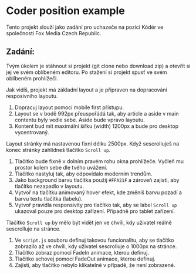 # Coder position example

Tento projekt slouží jako zadání pro uchazeče na pozici Kódér ve společnosti Fox Media Czech Republic.

## Zadání:

Tvým úkolem je stáhnout si projekt (git clone nebo download zip) a otevřít si jej ve svém oblíbeném editoru. Po stažení si projekt spusť ve svém oblíbeném prohlížeči.

Jak vidíš, projekt má základní layout a je připraven na dopracování resposivního layoutu.

1. Dopracuj layout pomocí mobile first přístupu.
1. Layout se v bodě 992px přeuspořádá tak, aby article a aside v main contentu byly vedle sebe. Aside bude vpravo layoutu.
1. Kontent bud mít maximální šířku (width) 1200px a bude pro desktop vycentrovaný.

Layout stránky má nastavenou fixní délku 2500px. Když sescrolluješ na konec stránky zahlídneš tlačítko `Scroll up`.

1. Tlačítko bude fixně v dolním pravém rohu okna prohlížeče. Vyčleň mu prostor kolem sebe dle tvého uvážení.
1. Tlačítko nastyluj tak, aby odpovídalo moderním trendům.
1. Jako background barvu tlačítka použij `#FFA21F` a zároveň zajisti, aby tlačítko nezapadlo v layoutu.
1. Vytvoř na tlačítku animovaný hover efekt, kde změníš barvu pozadí a barvu textu tlačítka (labelu).
1. Vytvoř pravidla responsivity pro tlačítko tak, aby se label `Scroll up` ukazoval pouze pro desktop zařízení. Případně pro tablet zařízení.

Tlačítko `Scroll up` by mělo být vidět jen ve chvíli, kdy uživatel reálně sescrolluje na stránce.

1. Ve `script.js` souboru definuj takovou funcionalitu, aby se tlačítko zobrazilo až ve chvíli, kdy uživatel sescrolluje o 1000px na stránce.
1. Tlačítko zobraz pomocí FadeIn animace, kterou definuj.
1. Tlačítko schovej pomocí FadeOut animace, kterou definuj.
1. Zajisti, aby tlačítko nebylo klikatelné v případě, že není zobrazené.
